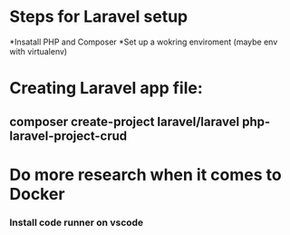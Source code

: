 # Steps for Laravel setup


*Insatall PHP and Composer
*Set up a wokring enviroment (maybe env with virtualenv)


# Creating Laravel app file: 
## composer create-project laravel/laravel php-laravel-project-crud

# Do more research when it comes to Docker
### Install code runner on vscode